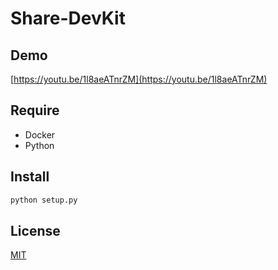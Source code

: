 # Share-DevKit

## Demo
[https://youtu.be/1l8aeATnrZM](https://youtu.be/1l8aeATnrZM)

## Require
* Docker
* Python

## Install
```bash
python setup.py
```
## License
[MIT](LICENSE.txt)
